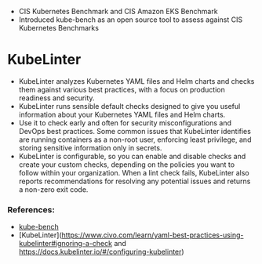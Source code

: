 - CIS Kubernetes Benchmark and CIS Amazon EKS Benchmark
- Introduced kube-bench as an open source tool to assess against CIS Kubernetes Benchmarks

# KubeLinter
- KubeLinter analyzes Kubernetes YAML files and Helm charts and checks them against various best practices, with a focus on production readiness and security.
- KubeLinter runs sensible default checks designed to give you useful information about your Kubernetes YAML files and Helm charts.
- Use it to check early and often for security misconfigurations and DevOps best practices. Some common issues that KubeLinter identifies are running containers as a non-root user, enforcing least privilege, and storing sensitive information only in secrets.
- KubeLinter is configurable, so you can enable and disable checks and create your custom checks, depending on the policies you want to follow within your organization. When a lint check fails, KubeLinter also reports recommendations for resolving any potential issues and returns a non-zero exit code.

### References:
- [kube-bench](https://github.com/aquasecurity/kube-bench)
- [KubeLinter](https://www.civo.com/learn/yaml-best-practices-using-kubelinter#ignoring-a-check and https://docs.kubelinter.io/#/configuring-kubelinter)